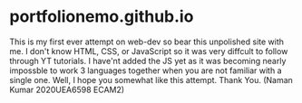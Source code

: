 # portfolionemo.github.io
This is my first ever attempt on web-dev so bear this unpolished site with me. 
I don't know HTML, CSS, or JavaScript so it was very diffcult to follow through YT tutorials. 
I have'nt added the JS yet as it was becoming nearly impossble to work 3 languages together when you are not familiar with a single one.
Well, I hope you somewhat like this attempt. 
Thank You.
(Naman Kumar 2020UEA6598 ECAM2)
